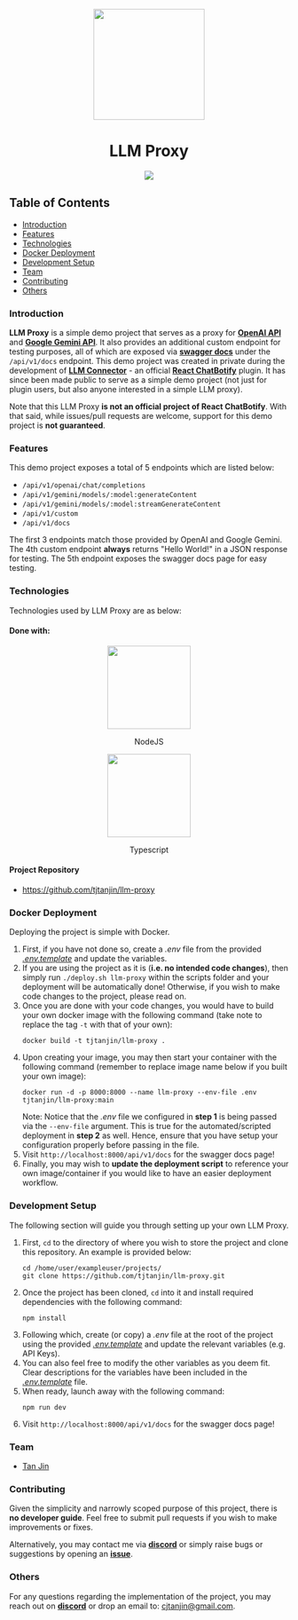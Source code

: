 <p align="center">
  <img width="200px" src="https://raw.githubusercontent.com/tjtanjin/llm-proxy/main/assets/logo.png" />
  <h1 align="center">LLM Proxy</h1>
</p>

<p align="center">
  <a href="https://github.com/tjtanjin/llm-proxy/actions/workflows/ci-cd-pipeline.yml"> <img src="https://github.com/tjtanjin/llm-proxy/actions/workflows/ci-cd-pipeline.yml/badge.svg" /> </a>
</p>

## Table of Contents
* [Introduction](#introduction)
* [Features](#features)
* [Technologies](#technologies)
* [Docker Deployment](#docker-deployment)
* [Development Setup](#development-setup)
* [Team](#team)
* [Contributing](#contributing)
* [Others](#others)

### Introduction
**LLM Proxy** is a simple demo project that serves as a proxy for [**OpenAI API**](https://platform.openai.com/) and [**Google Gemini API**](https://ai.google.dev/gemini-api/docs). It also provides an additional custom endpoint for testing purposes, all of which are exposed via [**swagger docs**](https://swagger.io/docs/) under the `/api/v1/docs` endpoint. This demo project was created in private during the development of [**LLM Connector**](https://github.com/React-ChatBotify-Plugins/llm-connector) - an official [**React ChatBotify**](https://react-chatbotify.com) plugin. It has since been made public to serve as a simple demo project (not just for plugin users, but also anyone interested in a simple LLM proxy).

Note that this LLM Proxy **is not an official project of React ChatBotify**. With that said, while issues/pull requests are welcome, support for this demo project is **not guaranteed**.

### Features
This demo project exposes a total of 5 endpoints which are listed below:

- `/api/v1/openai/chat/completions`
- `/api/v1/gemini/models/:model:generateContent`
- `/api/v1/gemini/models/:model:streamGenerateContent`
- `/api/v1/custom`
- `/api/v1/docs`

The first 3 endpoints match those provided by OpenAI and Google Gemini. The 4th custom endpoint **always** returns "Hello World!" in a JSON response for testing. The 5th endpoint exposes the swagger docs page for easy testing.

### Technologies
Technologies used by LLM Proxy are as below:

#### Done with:

<p align="center">
  <img height="150" width="150" src="https://static-00.iconduck.com/assets.00/node-js-icon-454x512-nztofx17.png" />
</p>
<p align="center">
NodeJS
</p>
<p align="center">
  <img height="150" width="150" src="https://upload.wikimedia.org/wikipedia/commons/thumb/4/4c/Typescript_logo_2020.svg/2048px-Typescript_logo_2020.svg.png" />
</p>
<p align="center">
Typescript
</p>

#### Project Repository
- https://github.com/tjtanjin/llm-proxy

### Docker Deployment
Deploying the project is simple with Docker.

1) First, if you have not done so, create a *.env* file from the provided [*.env.template*](https://github.com/tjtanjin/llm-proxy/blob/master/.env.template) and update the variables. 
2) If you are using the project as it is (**i.e. no intended code changes**), then simply run `./deploy.sh llm-proxy` within the scripts folder and your deployment will be automatically done! Otherwise, if you wish to make code changes to the project, please read on.
3) Once you are done with your code changes, you would have to build your own docker image with the following command (take note to replace the tag `-t` with that of your own):
    ```
    docker build -t tjtanjin/llm-proxy .
    ```
4) Upon creating your image, you may then start your container with the following command (remember to replace image name below if you built your own image):
    ```
    docker run -d -p 8000:8000 --name llm-proxy --env-file .env tjtanjin/llm-proxy:main
    ```
    Note: Notice that the *.env* file we configured in **step 1** is being passed via the `--env-file` argument. This is true for the automated/scripted deployment in **step 2** as well. Hence, ensure that you have setup your configuration properly before passing in the file.
5) Visit `http://localhost:8000/api/v1/docs` for the swagger docs page!
6) Finally, you may wish to **update the deployment script** to reference your own image/container if you would like to have an easier deployment workflow.

### Development Setup
The following section will guide you through setting up your own LLM Proxy.
1) First, `cd` to the directory of where you wish to store the project and clone this repository. An example is provided below:
    ```
    cd /home/user/exampleuser/projects/
    git clone https://github.com/tjtanjin/llm-proxy.git
    ```
2) Once the project has been cloned, `cd` into it and install required dependencies with the following command:
    ```
    npm install
    ```
3) Following which, create (or copy) a *.env* file at the root of the project using the provided [*.env.template*](https://github.com/tjtanjin/llm-proxy/blob/master/.env.template) and update the relevant variables (e.g. API Keys).
4) You can also feel free to modify the other variables as you deem fit. Clear descriptions for the variables have been included in the [*.env.template*](https://github.com/tjtanjin/llm-proxy/blob/master/.env.template) file.
5) When ready, launch away with the following command:
    ```
    npm run dev
    ```
6) Visit `http://localhost:8000/api/v1/docs` for the swagger docs page!

### Team
* [Tan Jin](https://github.com/tjtanjin)

### Contributing
Given the simplicity and narrowly scoped purpose of this project, there is **no developer guide**. Feel free to submit pull requests if you wish to make improvements or fixes.

Alternatively, you may contact me via [**discord**](https://discord.gg/X8VSdZvBQY) or simply raise bugs or suggestions by opening an [**issue**](https://github.com/tjtanjin/llm-proxy/issues).

### Others
For any questions regarding the implementation of the project, you may reach out on [**discord**](https://discord.gg/X8VSdZvBQY) or drop an email to: cjtanjin@gmail.com.
